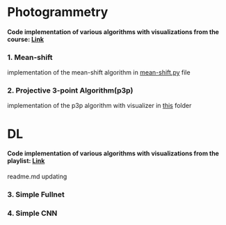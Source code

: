 # Photogrammetry
#### Code implementation of various algorithms with visualizations from the course: [Link](https://youtube.com/playlist?list=PLgnQpQtFTOGRYjqjdZxTEQPZuFHQa7O7Y&si=8bHpS5V8cTIImr2Q) 

### 1. Mean-shift
implementation of the mean-shift algorithm in [mean-shift.py](photogrammetry/mean-shift/mean-shift.py) file

### 2. Projective 3-point Algorithm(p3p)
implementation of the p3p algorithm with visualizer in [this](photogrammetry/p3p/pnp_visualizer_v3/) folder


# DL
#### Code implementation of various algorithms with visualizations from the playlist: [Link](https://youtube.com/playlist?list=PLhhyoLH6IjfxeoooqP9rhU3HJIAVAJ3Vz&si=wM0jMsoSBzi4SMdI) 
readme.md updating
### 3. Simple Fullnet
### 4. Simple CNN